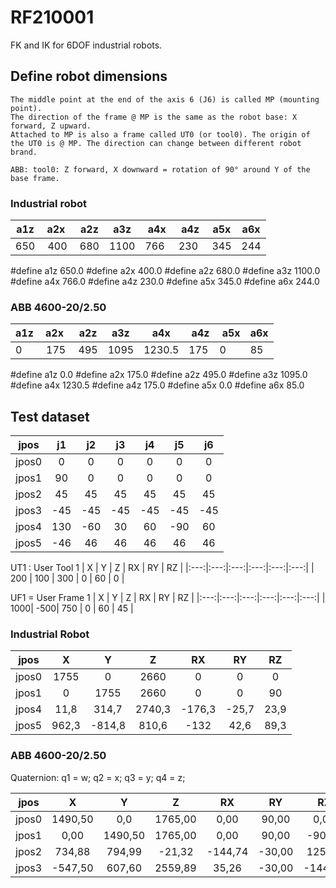 # RF210001
FK and IK for 6DOF industrial robots.

## Define robot dimensions
```language
The middle point at the end of the axis 6 (J6) is called MP (mounting point).
The direction of the frame @ MP is the same as the robot base: X forward, Z upward.
Attached to MP is also a frame called UT0 (or tool0). The origin of the UT0 is @ MP. The direction can change between different robot brand.

ABB: tool0: Z forward, X downward = rotation of 90° around Y of the base frame.

```

### Industrial robot
| a1z | a2x | a2z | a3z | a4x | a4z | a5x | a6x |
|-----|-----|-----|-----|-----|-----|-----|-----|
| 650 | 400 | 680 | 1100| 766 | 230 | 345 | 244 |

#define a1z 650.0
#define a2x 400.0
#define a2z 680.0
#define a3z 1100.0
#define a4x 766.0
#define a4z 230.0
#define a5x 345.0
#define a6x 244.0

### ABB 4600-20/2.50
| a1z | a2x | a2z | a3z | a4x | a4z | a5x | a6x |
|-----|-----|-----|-----|-----|-----|-----|-----|
|  0  | 175 | 495 | 1095|1230.5|175 |  0  |  85 |

#define a1z 0.0
#define a2x 175.0
#define a2z 495.0
#define a3z 1095.0
#define a4x 1230.5
#define a4z 175.0
#define a5x 0.0
#define a6x 85.0

## Test dataset

| jpos  |  j1 |  j2 |  j3 |  j4 |  j5 |  j6 |
| ----- |:---:|:---:|:---:|:---:|:---:|:---:|
| jpos0 |   0 |   0 |   0 |   0 |   0 |   0 |
| jpos1 |  90 |   0 |   0 |   0 |   0 |   0 |
| jpos2 |  45 |  45 |  45 |  45 |  45 |  45 |
| jpos3 | -45 | -45 | -45 | -45 | -45 | -45 |
| jpos4 | 130 | -60 |  30 |  60 | -90 |  60 |
| jpos5 | -46 |  46 |  46 |  46 |  46 |  46 |

UT1 : User Tool 1
|  X  |  Y  |  Z  |  RX |  RY |  RZ |
|:---:|:---:|:---:|:---:|:---:|:---:|
| 200 | 100 | 300 |   0 |  60 |   0 |

UF1 = User Frame 1
|  X  |  Y  |  Z  |  RX |  RY |  RZ |
|:---:|:---:|:---:|:---:|:---:|:---:|
| 1000| -500| 750 |   0 |  60 |  45 |

### Industrial Robot

| jpos  |      X |      Y |      Z |     RX |     RY |     RZ |
| ----- |:------:|:------:|:------:|:------:|:------:|:------:|
| jpos0 |    1755|      0 |    2660|      0 |      0 |      0 |
| jpos1 |      0 |    1755|    2660|      0 |      0 |     90 |
| jpos4 |    11,8|   314,7|  2740,3|  -176,3|   -25,7|    23,9|
| jpos5 |   962,3|  -814,8|   810,6|    -132|    42,6|    89,3|

### ABB 4600-20/2.50

Quaternion: q1 = w; q2 = x; q3 = y; q4 = z;

| jpos  |      X |      Y |      Z |     RX |     RY |     RZ |
| ----- |:------:|:------:|:------:|:------:|:------:|:------:|
| jpos0 | 1490,50|     0,0| 1765,00|    0,00|   90,00|    0,00|
| jpos1 |    0,00| 1490,50| 1765,00|    0,00|   90,00|  -90,00|
| jpos2 |  734,88|  794,99|  -21,32| -144,74|  -30,00|  125,26|
| jpos3 | -547,50|  607,60| 2559,89|   35,26|  -30,00| -144,74|
